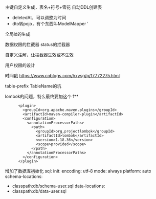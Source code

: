 主键自定义生成，表名+符号+雪花
自动DDL创建表

- deletedAt，可以调整为时间
- dto转pojo，有个东西叫ModelMapper
'

全局id的生成

数据权限的拦截器
status的拦截器

自定义注解，让拦截器生效或不生效

用户权限的设计

时间戳
https://www.cnblogs.com/hxysg/p/17772275.html

table-prefix TableName的坑

lombok的问题，特么最终要加这个 f**
```
      <plugin>
        <groupId>org.apache.maven.plugins</groupId>
        <artifactId>maven-compiler-plugin</artifactId>
        <configuration>
          <annotationProcessorPaths>
            <path>
              <groupId>org.projectlombok</groupId>
              <artifactId>lombok</artifactId>
              <version>1.18.36</version>
              <scope>provided</scope>
            </path>
          </annotationProcessorPaths>
        </configuration>
      </plugin>
```




增加了数据库初始化
sql:
init:
encoding: utf-8
mode: always
platform: auto
schema-locations:
- classpath:db/schema-user.sql
data-locations:
- classpath:db/data-user.sql

